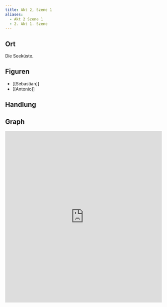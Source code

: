 ```yaml
---
title: Akt 2, Szene 1
aliases:
  - Akt 2 Szene 1
  - 2. Akt 1. Szene
---
```

## Ort
Die Seeküste.

## Figuren
- [[Sebastian]]
- [[Antonio]]

## Handlung

## Graph
<iframe src="https://catchears.github.io/was-ihr-wollt-graphs/act-2-scene-1" width=100% height=550 style="border: 0;"></iframe>
